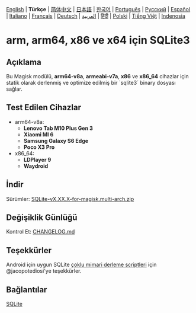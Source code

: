 [English](README.md) | **Türkçe** | [简体中文](README-CN.md) | [日本語](README-JP.md) | [한국어](README-KR.md) | [Português](README-PT.md) | [Русский](README-RU.md) | [Español](README-ES.md) | [Italiano](README-IT.md) | [Français](README-FR.md) | [Deutsch](README-DE.md) | [العربية](README-AR.md) | [हिंदी](README-IN.md) | [Polski](README-PL.md) | [Tiếng Việt](README-VI.md) | [Indenosia](README-ID)


# arm, arm64, x86 ve x64 için SQLite3

## Açıklama

Bu Magisk modülü, **arm64-v8a**, **armeabi-v7a**, **x86** ve **x86_64** cihazlar için statik olarak derlenmiş ve optimize edilmiş bir ´sqlite3´ binary dosyası sağlar.

## Test Edilen Cihazlar

 - arm64-v8a:
   - **Lenovo Tab M10 Plus Gen 3**
   - **Xiaomi MI 6**
   - **Samsung Galaxy S6 Edge**
   - **Poco X3 Pro**
 - x86_64:
   - **LDPlayer 9**
   - **Waydroid**
   
## İndir

Sürümler: [SQLite-vX.XX.X-for-magisk.multi-arch.zip](https://github.com/rojenzaman/sqlite3-magisk-module/releases)

## Değişiklik Günlüğü

Kontrol Et: [CHANGELOG.md](CHANGELOG.md)

## Teşekkürler

Android için uygun SQLite [çoklu mimari derleme scriptleri](https://github.com/jacopotediosi/sqlite3-android) için @jacopotediosi'ye teşekkürler.

## Bağlantılar
[SQLite](https://www.sqlite.org/)